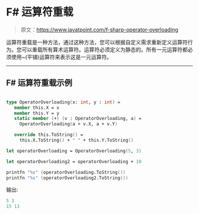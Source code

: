 # F# 运算符重载

> 原文：<https://www.javatpoint.com/f-sharp-operator-overloading>

运算符重载是一种方法，通过这种方法，您可以根据自定义需求重新定义运算符行为。您可以重载所有算术运算符。运算符必须定义为静态的。所有一元运算符都必须使用~(平铺)运算符来表示这是一元运算符。

* * *

## F# 运算符重载示例

```fs

type OperatorOverloading(x: int, y : int) =
   member this.X = x
   member this.Y = y
   static member (+) (v : OperatorOverloading, a) =
     OperatorOverloading(a + v.X, a + v.Y)

   override this.ToString() =
     this.X.ToString() + " " + this.Y.ToString()

let operatorOverloading = OperatorOverloading(5, 3)

let operatorOverloading2 = operatorOverloading + 10

printfn "%s" (operatorOverloading.ToString())
printfn "%s" (operatorOverloading2.ToString())

```

输出:

```fs
5 3
15 13

```